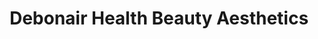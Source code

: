 ---
title: "Debonair Health Beauty Aesthetics"
url: /cleethorpes/debonair-health-beauty-aesthetics/
shop: Kosmetik
---